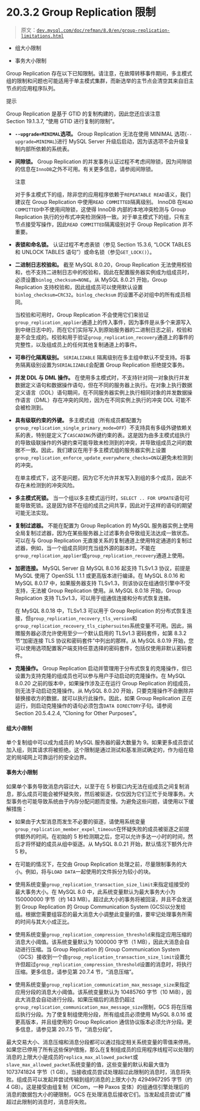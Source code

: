 # 20.3.2 Group Replication 限制

> 原文：[`dev.mysql.com/doc/refman/8.0/en/group-replication-limitations.html`](https://dev.mysql.com/doc/refman/8.0/en/group-replication-limitations.html)

+   组大小限制

+   事务大小限制

Group Replication 存在以下已知限制。请注意，在故障转移事件期间，多主模式组的限制和问题也可能适用于单主模式集群，而新选举的主节点会清空其来自旧主节点的应用程序队列。

提示

Group Replication 是基于 GTID 的复制构建的，因此您还应该注意 Section 19.1.3.7, “使用 GTID 进行复制的限制”。

+   **`--upgrade=MINIMAL`选项。** Group Replication 无法在使用 MINIMAL 选项(`--upgrade=MINIMAL`)进行 MySQL Server 升级后启动，因为该选项不会升级复制内部所依赖的系统表。

+   **间隙锁。** Group Replication 的并发事务认证过程不考虑间隙锁，因为间隙锁的信息在`InnoDB`之外不可用。有关更多信息，请参阅间隙锁。

    注意

    对于多主模式下的组，除非您的应用程序依赖于`REPEATABLE READ`语义，我们建议在 Group Replication 中使用`READ COMMITTED`隔离级别。 InnoDB 在`READ COMMITTED`中不使用间隙锁，这使得 InnoDB 内部的本地冲突检测与 Group Replication 执行的分布式冲突检测保持一致。对于单主模式下的组，只有主节点接受写操作，因此`READ COMMITTED`隔离级别对于 Group Replication 并不重要。

+   **表锁和命名锁。** 认证过程不考虑表锁（参见 Section 15.3.6, “LOCK TABLES 和 UNLOCK TABLES 语句”）或命名锁（参见`GET_LOCK()`）。

+   **二进制日志校验和。** 截至 MySQL 8.0.20，Group Replication 无法使用校验和，也不支持二进制日志中的校验和，因此在配置服务器实例成为组成员时，必须设置`binlog_checksum=NONE`。从 MySQL 8.0.21 开始，Group Replication 支持校验和，因此组成员可以使用默认设置`binlog_checksum=CRC32`。`binlog_checksum` 的设置不必对组中的所有成员相同。

    当校验和可用时，Group Replication 不会使用它们来验证`group_replication_applier`通道上的传入事件，因为事件是从多个来源写入到中继日志中的，而在它们实际写入到原始服务器的二进制日志之前，校验和是不会生成的。校验和用于验证`group_replication_recovery`通道上的事件的完整性，以及组成员上的任何其他复制通道上的事件。

+   **可串行化隔离级别。** `SERIALIZABLE` 隔离级别在多主组中默认不受支持。将事务隔离级别设置为`SERIALIZABLE`会配置 Group Replication 拒绝提交事务。

+   **并发 DDL 与 DML 操作。** 在使用多主模式时，不支持针对同一对象执行并发数据定义语句和数据操作语句，但在不同的服务器上执行。在对象上执行数据定义语言（DDL）语句期间，在不同服务器实例上执行相同对象的并发数据操作语言（DML）存在冲突的风险，因为在不同实例上执行的冲突 DDL 可能不会被检测到。

+   **具有级联约束的外键。** 多主模式组（所有成员都配置为`group_replication_single_primary_mode=OFF`）不支持具有多级外键依赖关系的表，特别是定义了`CASCADING`外键约束的表。这是因为由多主模式组执行的导致级联操作的外键约束可能导致未检测到的冲突，并导致组成员之间的数据不一致。因此，我们建议在用于多主模式组的服务器实例上设置`group_replication_enforce_update_everywhere_checks=ON`以避免未检测到的冲突。

    在单主模式下，这不是问题，因为它不允许并发写入到组的多个成员，因此不存在未检测到的冲突风险。

+   **多主模式死锁。** 当一个组以多主模式运行时，`SELECT .. FOR UPDATE`语句可能导致死锁。这是因为锁不在组的成员之间共享，因此对于这样的语句的期望可能无法实现。

+   **复制过滤器。** 不能在配置为 Group Replication 的 MySQL 服务器实例上使用全局复制过滤器，因为在某些服务器上过滤事务会导致组无法达成一致状态。可以在与 Group Replication 无直接关系的复制通道上使用特定通道的复制过滤器，例如，当一个组成员同时充当组外源的副本时。不能在`group_replication_applier`或`group_replication_recovery`通道上使用。

+   **加密连接。** MySQL Server 自 MySQL 8.0.16 起支持 TLSv1.3 协议，前提是 MySQL 使用了 OpenSSL 1.1.1 或更高版本进行编译。在 MySQL 8.0.16 和 MySQL 8.0.17 中，如果服务器支持 TLSv1.3，则该协议在组通信引擎中不受支持，无法被 Group Replication 使用。从 MySQL 8.0.18 开始，Group Replication 支持 TLSv1.3，可以用于组通信连接和分布式恢复连接。

    在 MySQL 8.0.18 中，TLSv1.3 可以用于 Group Replication 的分布式恢复连接，但`group_replication_recovery_tls_version`和`group_replication_recovery_tls_ciphersuites`系统变量不可用。因此，捐赠服务器必须允许使用至少一个默认启用的 TLSv1.3 密码套件，如第 8.3.2 节“加密连接 TLS 协议和密码套件”中列出的那样。从 MySQL 8.0.19 开始，您可以使用选项配置客户端支持任意选择的密码套件，包括仅使用非默认密码套件。

+   **克隆操作。** Group Replication 启动并管理用于分布式恢复的克隆操作，但已设置为支持克隆的组成员也可以参与用户手动启动的克隆操作。在 MySQL 8.0.20 之前的版本中，如果操作涉及正在运行 Group Replication 的组成员，则无法手动启动克隆操作。从 MySQL 8.0.20 开始，只要克隆操作不会删除并替换接收方的数据，就可以执行此操作。因此，如果 Group Replication 正在运行，则启动克隆操作的语句必须包含`DATA DIRECTORY`子句。请参阅 Section 20.5.4.2.4, “Cloning for Other Purposes”。

#### 组大小限制

单个复制组中可以成为成员的 MySQL 服务器的最大数量为 9。如果更多成员尝试加入组，则其请求将被拒绝。这个限制是通过测试和基准测试确定的，作为组在稳定的局域网上可靠运行的安全边界。

#### 事务大小限制

如果单个事务导致消息内容过大，以至于在 5 秒窗口内无法在组成员之间复制消息，那么成员可能会被怀疑失败，然后被驱逐，仅仅因为它们正忙于处理事务。大型事务也可能导致系统由于内存分配问题而变慢。为避免这些问题，请使用以下缓解措施：

+   如果由于大型消息而发生不必要的驱逐，请使用系统变量`group_replication_member_expel_timeout`在怀疑失败的成员被驱逐之前提供额外的时间。在初始的 5 秒检测期之后，您可以允许多达一小时的时间，然后才将怀疑的成员从组中驱逐。从 MySQL 8.0.21 开始，默认情况下额外允许 5 秒。

+   在可能的情况下，在交由 Group Replication 处理之前，尽量限制事务的大小。例如，将与`LOAD DATA`一起使用的文件拆分为较小的块。

+   使用系统变量`group_replication_transaction_size_limit`来指定组接受的最大事务大小。在 MySQL 8.0 中，此系统变量默认为最大事务大小为 150000000 字节（约 143 MB）。超过此大小的事务将被回滚，并且不会发送到 Group Replication 的 Group Communication System (GCS)以分发给组。根据您需要组容忍的最大消息大小调整此变量的值，要牢记处理事务所需的时间与其大小成正比。

+   使用系统变量`group_replication_compression_threshold`来指定应用压缩的消息大小阈值。该系统变量默认为 1000000 字节（1 MB），因此大消息会自动进行压缩。当 Group Replication 的 Group Communication System（GCS）接收到一个由`group_replication_transaction_size_limit`设置允许但超过`group_replication_compression_threshold`设置的消息时，将执行压缩。更多信息，请参见第 20.7.4 节，“消息压缩”。

+   使用系统变量`group_replication_communication_max_message_size`来指定应用分段的消息大小阈值。该系统变量默认为 10485760 字节（10 MiB），因此大消息会自动进行分段。如果压缩后的消息仍超过`group_replication_communication_max_message_size`限制，GCS 将在压缩后执行分段。为了使复制组使用分段，所有组成员必须使用 MySQL 8.0.16 或更高版本，并且组使用的 Group Replication 通信协议版本必须允许分段。更多信息，请参见第 20.7.5 节，“消息分段”。

最大交易大小、消息压缩和消息分段都可以通过指定相关系统变量的零值来停用。如果您已停用了所有这些保护措施，那么在复制组成员的应用程序线程可以处理的消息的上限大小是成员的`replica_max_allowed_packet`或`slave_max_allowed_packet`系统变量的值，这些变量的默认和最大值为 1073741824 字节（1 GB）。当接收成员尝试处理超过此限制的消息时，消息将失败。组成员可以发起并尝试传输到组的消息的上限大小为 4294967295 字节（约 4 GB）。这是接受由组复制（XCom，一种 Paxos 变体）的组通信引擎处理后的消息的数据包大小的硬限制，GCS 在处理消息后接收它们。当发起成员尝试广播超过此限制的消息时，消息将失败。
